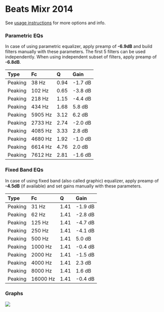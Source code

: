 # Beats Mixr 2014
See [usage instructions](https://github.com/jaakkopasanen/AutoEq#usage) for more options and info.

### Parametric EQs
In case of using parametric equalizer, apply preamp of **-6.9dB** and build filters manually
with these parameters. The first 5 filters can be used independently.
When using independent subset of filters, apply preamp of **-6.8dB**.

| Type    | Fc      |    Q | Gain    |
|:--------|:--------|:-----|:--------|
| Peaking | 38 Hz   | 0.94 | -1.7 dB |
| Peaking | 102 Hz  | 0.65 | -3.8 dB |
| Peaking | 218 Hz  | 1.15 | -4.4 dB |
| Peaking | 434 Hz  | 1.68 | 5.8 dB  |
| Peaking | 5905 Hz | 3.12 | 6.2 dB  |
| Peaking | 2733 Hz | 2.74 | -2.0 dB |
| Peaking | 4085 Hz | 3.33 | 2.8 dB  |
| Peaking | 4680 Hz | 1.92 | -1.0 dB |
| Peaking | 6614 Hz | 4.76 | 2.0 dB  |
| Peaking | 7612 Hz | 2.81 | -1.6 dB |

### Fixed Band EQs
In case of using fixed band (also called graphic) equalizer, apply preamp of **-4.5dB**
(if available) and set gains manually with these parameters.

| Type    | Fc       |    Q | Gain    |
|:--------|:---------|:-----|:--------|
| Peaking | 31 Hz    | 1.41 | -1.9 dB |
| Peaking | 62 Hz    | 1.41 | -2.8 dB |
| Peaking | 125 Hz   | 1.41 | -4.7 dB |
| Peaking | 250 Hz   | 1.41 | -4.1 dB |
| Peaking | 500 Hz   | 1.41 | 5.0 dB  |
| Peaking | 1000 Hz  | 1.41 | -0.4 dB |
| Peaking | 2000 Hz  | 1.41 | -1.5 dB |
| Peaking | 4000 Hz  | 1.41 | 2.3 dB  |
| Peaking | 8000 Hz  | 1.41 | 1.6 dB  |
| Peaking | 16000 Hz | 1.41 | -0.4 dB |

### Graphs
![](https://raw.githubusercontent.com/jaakkopasanen/AutoEq/master/results/innerfidelity/sbaf-serious/Beats%20Mixr%202014/Beats%20Mixr%202014.png)